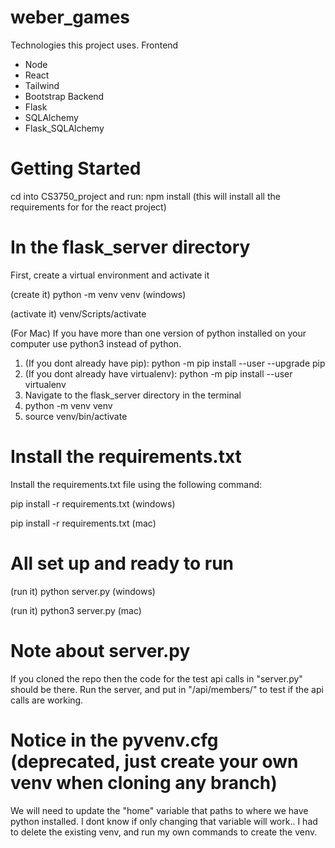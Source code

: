# weber_games
Technologies this project uses.
Frontend
- Node
- React
- Tailwind
- Bootstrap
Backend
- Flask
- SQLAlchemy
- Flask_SQLAlchemy

# Getting Started

cd into CS3750_project and run:
npm install
(this will install all the requirements for for the react project)

# In the flask_server directory

First, create a virtual environment and activate it

(create it) python -m venv venv (windows)

(activate it) venv/Scripts/activate

(For Mac)
If you have more than one version of python installed on your computer use python3 instead of python.

1. (If you dont already have pip): python -m pip install --user --upgrade pip
2. (If you dont already have virtualenv): python -m pip install --user virtualenv
3. Navigate to the flask_server directory in the terminal
4. python -m venv venv
5. source venv/bin/activate

# Install the requirements.txt

Install the requirements.txt file using the following command:

pip install -r requirements.txt (windows)

pip install -r requirements.txt (mac)

# All set up and ready to run

(run it) python server.py (windows)

(run it) python3 server.py (mac)

# Note about server.py

If you cloned the repo then the code for the test api calls in "server.py" should be there.
Run the server, and put in "/api/members/" to test if the api calls are working.

# Notice in the pyvenv.cfg (deprecated, just create your own venv when cloning any branch)

We will need to update the "home" variable that paths to where we have python installed.
I dont know if only changing that variable will work..
I had to delete the existing venv, and run my own commands to create the venv.
